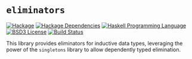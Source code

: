 # `eliminators`
[![Hackage](https://img.shields.io/hackage/v/eliminators.svg)][Hackage: eliminators]
[![Hackage Dependencies](https://img.shields.io/hackage-deps/v/eliminators.svg)](http://packdeps.haskellers.com/reverse/eliminators)
[![Haskell Programming Language](https://img.shields.io/badge/language-Haskell-blue.svg)][Haskell.org]
[![BSD3 License](http://img.shields.io/badge/license-BSD3-brightgreen.svg)][tl;dr Legal: BSD3]
[![Build Status](https://github.com/RyanGlScott/eliminators/workflows/Haskell-CI/badge.svg)](https://github.com/RyanGlScott/eliminators/actions?query=workflow%3AHaskell-CI)

[Hackage: eliminators]:
  http://hackage.haskell.org/package/eliminators
  "eliminators package on Hackage"
[Haskell.org]:
  http://www.haskell.org
  "The Haskell Programming Language"
[tl;dr Legal: BSD3]:
  https://tldrlegal.com/license/bsd-3-clause-license-%28revised%29
  "BSD 3-Clause License (Revised)"

This library provides eliminators for inductive data types, leveraging the power of the `singletons` library to allow dependently typed elimination.
